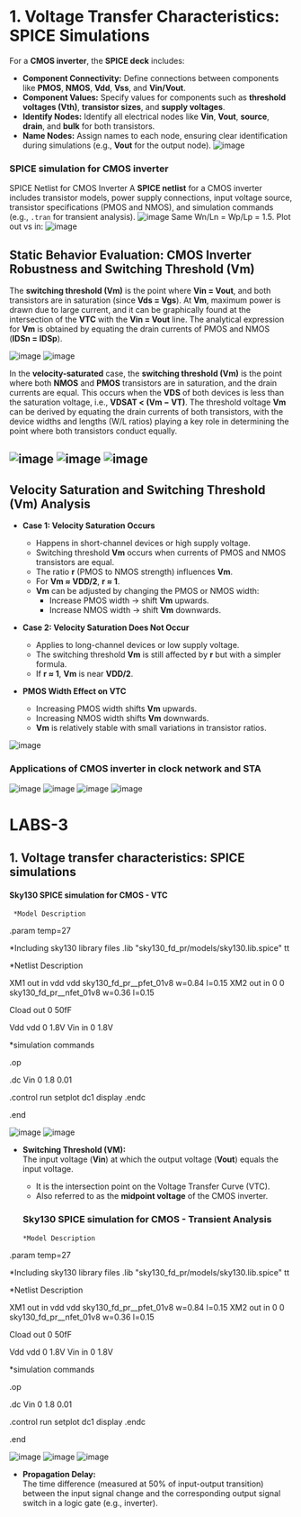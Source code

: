 # **1. Voltage Transfer Characteristics: SPICE Simulations**  
For a **CMOS inverter**, the **SPICE deck** includes:

- **Component Connectivity:** Define connections between components like **PMOS**, **NMOS**, **Vdd**, **Vss**, and **Vin/Vout**. 
- **Component Values:** Specify values for components such as **threshold voltages (Vth)**, **transistor sizes**, and **supply voltages**.
- **Identify Nodes:** Identify all electrical nodes like **Vin**, **Vout**, **source**, **drain**, and **bulk** for both transistors.
- **Name Nodes:** Assign names to each node, ensuring clear identification during simulations (e.g., **Vout** for the output node).
![image](https://github.com/manohargumma/INTRODUCTION-TO-CIRCUIT-DESIGN-AND-SPICE-SIMUATIONS/blob/931a2bdce0f0a3debb588666d832a32fe13c7fdb/DAY3/day3pics/Screenshot%20from%202025-10-16%2021-39-24.png)
### SPICE simulation for CMOS inverter
SPICE Netlist for CMOS Inverter
A **SPICE netlist** for a CMOS inverter includes transistor models, power supply connections, input voltage source, transistor specifications (PMOS and NMOS), and simulation commands (e.g., `.tran` for transient analysis).
![image](https://github.com/manohargumma/INTRODUCTION-TO-CIRCUIT-DESIGN-AND-SPICE-SIMUATIONS/blob/931a2bdce0f0a3debb588666d832a32fe13c7fdb/DAY3/day3pics/Screenshot%20from%202025-10-16%2021-39-58.png)
Same Wn/Ln = Wp/Lp = 1.5. Plot out vs in:
![image](https://github.com/manohargumma/INTRODUCTION-TO-CIRCUIT-DESIGN-AND-SPICE-SIMUATIONS/blob/931a2bdce0f0a3debb588666d832a32fe13c7fdb/DAY3/day3pics/Screenshot%20from%202025-10-16%2021-43-20.png)

## **Static Behavior Evaluation: CMOS Inverter Robustness and Switching Threshold (Vm)**  
The **switching threshold (Vm)** is the point where **Vin = Vout**, and both transistors are in saturation (since **Vds = Vgs**). At **Vm**, maximum power is drawn due to large current, and it can be graphically found at the intersection of the **VTC** with the **Vin = Vout** line. The analytical expression for **Vm** is obtained by equating the drain currents of PMOS and NMOS (**IDSn = IDSp**).

![image](https://github.com/manohargumma/INTRODUCTION-TO-CIRCUIT-DESIGN-AND-SPICE-SIMUATIONS/blob/931a2bdce0f0a3debb588666d832a32fe13c7fdb/DAY3/day3pics/Screenshot%20from%202025-10-16%2021-44-19.png)
![image](https://github.com/manohargumma/INTRODUCTION-TO-CIRCUIT-DESIGN-AND-SPICE-SIMUATIONS/blob/931a2bdce0f0a3debb588666d832a32fe13c7fdb/DAY3/day3pics/Screenshot%20from%202025-10-16%2021-44-45.png)

In the **velocity-saturated** case, the **switching threshold (Vm)** is the point where both **NMOS** and **PMOS** transistors are in saturation, and the drain currents are equal. This occurs when the **VDS** of both devices is less than the saturation voltage, i.e., **VDSAT < (Vm − VT)**. The threshold voltage **Vm** can be derived by equating the drain currents of both transistors, with the device widths and lengths (W/L ratios) playing a key role in determining the point where both transistors conduct equally.

![image](https://github.com/manohargumma/INTRODUCTION-TO-CIRCUIT-DESIGN-AND-SPICE-SIMUATIONS/blob/931a2bdce0f0a3debb588666d832a32fe13c7fdb/DAY3/day3pics/Screenshot%20from%202025-10-16%2021-45-51.png)
![image](https://github.com/manohargumma/INTRODUCTION-TO-CIRCUIT-DESIGN-AND-SPICE-SIMUATIONS/blob/931a2bdce0f0a3debb588666d832a32fe13c7fdb/DAY3/day3pics/Screenshot%20from%202025-10-16%2021-46-19.png)
![image](https://github.com/manohargumma/INTRODUCTION-TO-CIRCUIT-DESIGN-AND-SPICE-SIMUATIONS/blob/931a2bdce0f0a3debb588666d832a32fe13c7fdb/DAY3/day3pics/Screenshot%20from%202025-10-16%2021-48-04.png)
---

## Velocity Saturation and Switching Threshold (Vm) Analysis

- **Case 1: Velocity Saturation Occurs**  
  - Happens in short-channel devices or high supply voltage.  
  - Switching threshold **Vm** occurs when currents of PMOS and NMOS transistors are equal.  
  - The ratio **r** (PMOS to NMOS strength) influences **Vm**.  
  - For **Vm ≈ VDD/2**, **r ≈ 1**.  
  - **Vm** can be adjusted by changing the PMOS or NMOS width:  
    - Increase PMOS width → shift **Vm** upwards.  
    - Increase NMOS width → shift **Vm** downwards.  

- **Case 2: Velocity Saturation Does Not Occur**  
  - Applies to long-channel devices or low supply voltage.  
  - The switching threshold **Vm** is still affected by **r** but with a simpler formula.  
  - If **r ≈ 1**, **Vm** is near **VDD/2**.

- **PMOS Width Effect on VTC**  
  - Increasing PMOS width shifts **Vm** upwards.  
  - Increasing NMOS width shifts **Vm** downwards.  
  - **Vm** is relatively stable with small variations in transistor ratios.

![image](https://github.com/manohargumma/INTRODUCTION-TO-CIRCUIT-DESIGN-AND-SPICE-SIMUATIONS/blob/1007403bf643e51b75e9906e83a9e1f0188b6369/DAY3/day3pics/Screenshot%20from%202025-10-16%2021-54-58.png)
### Applications of CMOS inverter in clock network and STA
![image](https://github.com/manohargumma/INTRODUCTION-TO-CIRCUIT-DESIGN-AND-SPICE-SIMUATIONS/blob/1007403bf643e51b75e9906e83a9e1f0188b6369/DAY3/day3pics/Screenshot%20from%202025-10-16%2021-55-45.png)
![image](https://github.com/manohargumma/INTRODUCTION-TO-CIRCUIT-DESIGN-AND-SPICE-SIMUATIONS/blob/1007403bf643e51b75e9906e83a9e1f0188b6369/DAY3/day3pics/Screenshot%20from%202025-10-16%2021-56-15.png)
![image](https://github.com/manohargumma/INTRODUCTION-TO-CIRCUIT-DESIGN-AND-SPICE-SIMUATIONS/blob/1007403bf643e51b75e9906e83a9e1f0188b6369/DAY3/day3pics/Screenshot%20from%202025-10-16%2021-56-38.png)
![image](https://github.com/manohargumma/INTRODUCTION-TO-CIRCUIT-DESIGN-AND-SPICE-SIMUATIONS/blob/1007403bf643e51b75e9906e83a9e1f0188b6369/DAY3/day3pics/Screenshot%20from%202025-10-16%2021-56-44.png)
# LABS-3
## 1. Voltage transfer characteristics: SPICE simulations
#### Sky130 SPICE simulation for CMOS - VTC
     *Model Description
.param temp=27


*Including sky130 library files
.lib "sky130_fd_pr/models/sky130.lib.spice" tt


*Netlist Description


XM1 out in vdd vdd sky130_fd_pr__pfet_01v8 w=0.84 l=0.15
XM2 out in 0 0 sky130_fd_pr__nfet_01v8 w=0.36 l=0.15


Cload out 0 50fF

Vdd vdd 0 1.8V
Vin in 0 1.8V

*simulation commands

.op

.dc Vin 0 1.8 0.01

.control
run
setplot dc1
display
.endc

.end

        
![image](https://github.com/manohargumma/INTRODUCTION-TO-CIRCUIT-DESIGN-AND-SPICE-SIMUATIONS/blob/adf92648afa74771e56fa76a69d2d8d43c95923c/DAY3/day3pics/Screenshot%20from%202025-10-16%2022-21-12.png)
![image](https://github.com/manohargumma/INTRODUCTION-TO-CIRCUIT-DESIGN-AND-SPICE-SIMUATIONS/blob/adf92648afa74771e56fa76a69d2d8d43c95923c/DAY3/day3pics/Screenshot%20from%202025-10-16%2022-21-32.png)
- **Switching Threshold (VM):**  
  The input voltage (**Vin**) at which the output voltage (**Vout**) equals the input voltage.  
  - It is the intersection point on the Voltage Transfer Curve (VTC).  
  - Also referred to as the **midpoint voltage** of the CMOS inverter.

  ### Sky130 SPICE simulation for CMOS - Transient Analysis
      *Model Description
.param temp=27


*Including sky130 library files
.lib "sky130_fd_pr/models/sky130.lib.spice" tt


*Netlist Description


XM1 out in vdd vdd sky130_fd_pr__pfet_01v8 w=0.84 l=0.15
XM2 out in 0 0 sky130_fd_pr__nfet_01v8 w=0.36 l=0.15


Cload out 0 50fF

Vdd vdd 0 1.8V
Vin in 0 1.8V

*simulation commands

.op

.dc Vin 0 1.8 0.01

.control
run
setplot dc1
display
.endc

.end

  ![image](https://github.com/manohargumma/INTRODUCTION-TO-CIRCUIT-DESIGN-AND-SPICE-SIMUATIONS/blob/0b4d5b25ac94c10d92a98653432af855bafa745f/DAY3/day3pics/Screenshot%20from%202025-10-16%2012-20-46.png)
  ![image](https://github.com/manohargumma/INTRODUCTION-TO-CIRCUIT-DESIGN-AND-SPICE-SIMUATIONS/blob/0b4d5b25ac94c10d92a98653432af855bafa745f/DAY3/day3pics/Screenshot%20from%202025-10-16%2012-23-47.png)
  ![image](https://github.com/manohargumma/INTRODUCTION-TO-CIRCUIT-DESIGN-AND-SPICE-SIMUATIONS/blob/0b4d5b25ac94c10d92a98653432af855bafa745f/DAY3/day3pics/Screenshot%20from%202025-10-16%2012-25-03.png)
- **Propagation Delay:**  
  The time difference (measured at 50% of input-output transition) between the input signal change and the corresponding output signal switch in a logic gate (e.g., inverter).

